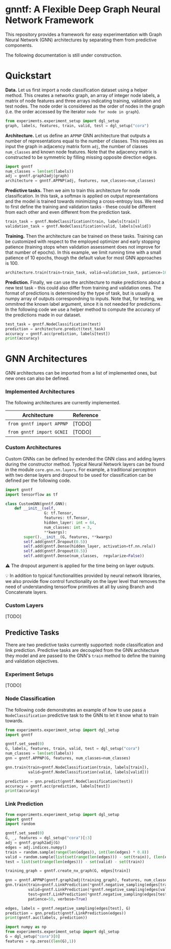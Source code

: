 # gnntf: A Flexible Deep Graph Neural Network Framework
This repository provides a framework for easy experimentation 
with Graph Neural Network (GNN) architectures by separating
them from predictive components.

The following documentation is still under construction.


# Quickstart
**Data.** Let us first import a node classification dataset using
a helper method. This creates a networkx graph, an array
of integer node labels, a matrix of node features and
three arrays  indicating training, validation and test nodes.
The node  order is considered as the order of nodes in the graph
(i.e. the order accessed by the iterator `node for node in graph`).

```python
from experiments.experiment_setup import dgl_setup
graph, labels, features, train, valid, test = dgl_setup("cora")
```

**Architecture.** Let us define an `APPNP` GNN architecture that outputs a number of
representations equal to the number of classes. This requires as
input the graph in adjacency matrix form `adj`, the number of 
classes `num_classes` and known node features. Note that the 
adjacency matrix is constructed to be symmetric by filling
missing opposite direction edges.
```python
import gnntf
num_classes = len(set(labels))
adj = gnntf.graph2adj(graph)
architecture = gnntf.APPNP(adj, features, num_classes=num_classes)
```

**Predictive tasks.** Then we aim to train this architecture for node classification.
In this task, a softmax is applied on output representations
and the model is trained towards minimizing a cross-entropy loss.
We need to first define the training and validation tasks - these
could be different from each other and even different from the
prediction task.

```python
train_task = gnntf.NodeClassification(train, labels[train])
validation_task = gnntf.NodeClassification(valid, labels[valid])
```

**Training.** Then the architecture can be trained on these tasks.
Training can be customized with respect to the employed optimizer and
early stopping patience (training stops when validation assessment
does not improve for that number of epochs). In this example, we limit
running time with a small patience of 10 epochs, though the default
value for most GNN approaches is 100.

```python
architecture.train(train=train_task, valid=validation_task, patience=10)
```

**Prediction.** Finally, we can use the architecture to make predictions about a 
new test task - this could also differ from training and validation
ones. The format of predictions is determined by the type of task,
but is usually a numpy array of outputs correspondning to inputs.
Note that, for testing, we ommitred the known label
argument, since it is not needed for predictions. In the following code
we use a helper method to compute the accuracy of the predictions
made in our dataset.

```python
test_task = gnntf.NodeClassification(test)
prediction = architecture.predict(test_task)
accuracy = gnntf.acc(prediction, labels[test])
print(accuracy)
```


# GNN Architectures
GNN architectures can be imported from a list of implemented
ones, but new ones can also be defined.

### Implemented Architectures
The following architectures are currently implemented.

Architecture | Reference 
| ----------- | ----------- |
``from gnntf import APPNP`` | [TODO]
``from gnntf import GCNII`` | [TODO]


### Custom Architectures
Custom GNNs can be defined by extended the GNN class and adding layers
during the constructor method. Typical Neural Network layers can be
found in the module ``core.gnn.nn.layers``. For example, a traditional
perceptron with two dense layers and dropout to be used for classification
can be defined per the following code.

```python
import gnntf
import tensorflow as tf

class CustomGNN(gnntf.GNN):
    def __init__(self, 
                 G: tf.Tensor,
                 features: tf.Tensor, 
                 hidden_layer: int = 64, 
                 num_classes: int = 3, 
                 **kwargs):
        super().__init__(G, features, **kwargs)
        self.add(gnntf.Dropout(0.5))
        self.add(gnntf.Dense(hidden_layer, activation=tf.nn.relu))
        self.add(gnntf.Dropout(0.5))
        self.add(gnntf.Dense(num_classes,  regularize=False))
```

:warning: The dropout argument is applied for the time being on layer *outputs*.

:bulb: In addition to typical functionalities provided by neural network libraries,
we also provide flow control functionality on the layer level that removes the need
of understanding tensorflow primitives at all by using Branch and Concatenate layers.



### Custom Layers
[TODO]


## Predictive Tasks
There are two predictive tasks currently supported: 
node classification and link prediction. Predictive tasks are
decoupled from the GNN architecture they model and are passed
to the GNN's ``train`` method to define the training and validation
objectives.

### Experiment Setups
[TODO]

### Node Classification
The following code
demonstrates an example of how to use pass a ``NodeClassification``
predictive task to the GNN to let it know what to train towards.

```python
from experiments.experiment_setup import dgl_setup
import gnntf

gnntf.set_seed(0)
G, labels, features, train, valid, test = dgl_setup("cora")
num_classes = len(set(labels))
gnn = gnntf.APPNP(G, features, num_classes=num_classes)

gnn.train(train=gnntf.NodeClassification(train, labels[train]),
          valid=gnntf.NodeClassification(valid, labels[valid]))

prediction = gnn.predict(gnntf.NodeClassification(test))
accuracy = gnntf.acc(prediction, labels[test])
print(accuracy)
```


### Link Prediction
```python
from experiments.experiment_setup import dgl_setup
import gnntf
import random

gnntf.set_seed(0)
G, _, features = dgl_setup("cora")[:3]
adj = gnntf.graph2adj(G)
edges = adj.indices.numpy()
train = random.sample(range(len(edges)), int(len(edges) * 0.8))
valid = random.sample(list(set(range(len(edges))) - set(train)), (len(edges)-len(train))//4)
test = list(set(range(len(edges))) - set(valid) - set(train))

training_graph = gnntf.create_nx_graph(G, edges[train])

gnn = gnntf.APPNP(gnntf.graph2adj(training_graph), features, num_classes=16, positional_dims=16)
gnn.train(train=gnntf.LinkPrediction(*gnntf.negative_sampling(edges[train], G)),
          valid=gnntf.LinkPrediction(*gnntf.negative_sampling(edges[valid], G)),
          test=gnntf.LinkPrediction(*gnntf.negative_sampling(edges[test], G)),
          patience=50, verbose=True)

edges, labels = gnntf.negative_sampling(edges[test], G)
prediction = gnn.predict(gnntf.LinkPrediction(edges))
print(gnntf.auc(labels, prediction))
```

```python
import numpy as np
from experiments.experiment_setup import dgl_setup
G = dgl_setup("cora")[0]
features = np.zeros((len(G),1))
```